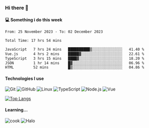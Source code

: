 ### Hi there 👋

#### 💻 Something i do this week

<!--START_SECTION:waka-->

```txt
From: 25 November 2023 - To: 02 December 2023

Total Time: 17 hrs 54 mins

JavaScript   7 hrs 24 mins   ██████████▒░░░░░░░░░░░░░░   41.40 %
Vue.js       4 hrs 2 mins    █████▓░░░░░░░░░░░░░░░░░░░   22.61 %
TypeScript   3 hrs 15 mins   ████▓░░░░░░░░░░░░░░░░░░░░   18.20 %
JSON         1 hr 14 mins    █▓░░░░░░░░░░░░░░░░░░░░░░░   06.96 %
HTML         52 mins         █▒░░░░░░░░░░░░░░░░░░░░░░░   04.86 %
```

<!--END_SECTION:waka-->


#### Technologies I use
![Git](https://img.shields.io/badge/-Git-222222?style=flat&logo=git&logoColor=F05032)
![GitHub](https://img.shields.io/badge/-GitHub-181717?style=flat&logo=github)
![Linux](https://img.shields.io/badge/-Linux-222222?style=flat&logo=linux&logoColor=FCC624)
![TypeScript](https://img.shields.io/badge/-TypeScript-000000?style=flat&logo=typescript)
![Node.js](https://img.shields.io/badge/-Node.js-222222?style=flat&logo=node.js&logoColor=339933)
![Vue](https://img.shields.io/badge/-Vue-222222?style=flat&logo=Vue.js&logoColor=4FC08D)

[![Top Langs](https://github-readme-stats.vercel.app/api/top-langs/?username=GodlessLiu&layout=compact)](https://github.com/anuraghazra/github-readme-stats)
#### Learning...
![cook](https://img.shields.io/badge/cook-v0.0.0-yellow.svg)
![Halo](https://img.shields.io/badge/Halo-v2.9.0-blue.svg)
